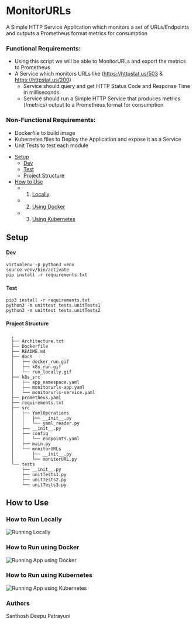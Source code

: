 # MonitorURLs
A Simple HTTP Service Application which monitors a set of URLs/Endpoints and outputs a Prometheus format metrics for consumption

### Functional Requirements:
* Using this script we will be able to MonitorURLs and export the metrics to Prometheus
* A Service which monitors URLs like (https://httpstat.us/503 & https://httpstat.us/200)
  * Service should query and get HTTP Status Code and Response Time in milliseconds
  * Service should run a Simple HTTP Service that produces metrics (/metrics) output to a Prometheus format for consumption
### Non-Functional Requirements:
  * Dockerfile to build image
  * Kubernetes files to Deploy the Application and expose it as a Service
  * Unit Tests to test each module

- [Setup](#Setup)
    - [Dev](#Dev)
    - [Test](#Test)
    - [Project Structure](#Project-Structure)
- [How to Use](#how-to-use)
    - 1. [Locally](#Locally)  
    - 2. [Using Docker](#Using-Docker)  
    - 3. [Using Kubernetes](#Using-Kubernetes)


## Setup
#### Dev
```shell
virtualenv -p python3 venv
source venv/bin/activate
pip install -r requirements.txt
```

#### Test
```
pip3 install -r requirements.txt
python3 -m unittest tests.unitTests1
python3 -m unittest tests.unitTests2
```

#### Project Structure
      .
      ├── Architecture.txt
      ├── Dockerfile
      ├── README.md
      ├── docs
      │   ├── docker_run.gif
      │   ├── k8s_run.gif
      │   └── run_locally.gif
      ├── k8s_src
      │   ├── app_namespace.yaml
      │   ├── monitorurls-app.yaml
      │   └── monitorurls-service.yaml
      ├── prometheus.yaml
      ├── requirements.txt
      ├── src
      │   ├── YamlOperations
      │   │   ├── __init__.py
      │   │   └── yaml_reader.py
      │   ├── __init__.py
      │   ├── config
      │   │   └── endpoints.yaml
      │   ├── main.py
      │   └── monitorURLs
      │       ├── __init__.py
      │       └── monitorURL.py
      └── tests
          ├── __init__.py
          ├── unitTests1.py
          ├── unitTests2.py
          └── unitTests3.py

## How to Use
### How to Run Locally
<img src='docs/run_locally.gif' title='Running Locally' width='' alt='Running Locally' />

### How to Run using Docker
<img src='docs/docker_run.gif' title='Running App using Docker' width='' alt='Running App using Docker' />

### How to Run using Kubernetes
<img src='docs/k8s_run.gif' title='Running App using Kubernetes' width='' alt='Running App using Kubernetes' />

### Authors
Santhosh Deepu Patrayuni
